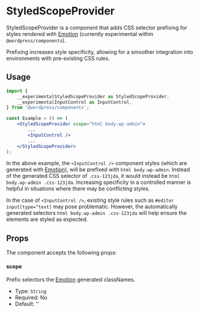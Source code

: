 # StyledScopeProvider

StyledScopeProvider is a component that adds CSS selector prefixing for styles rendered with [Emotion](https://github.com/emotion-js/emotion) (currently experimental within `@wordpress/components`).

Prefixing increases style specificity, allowing for a smoother integration into environments with pre-existing CSS rules.

## Usage

```jsx
import {
	__experimentalStyledScopeProvider as StyledScopeProvider,
	__experimentalInputControl as InputControl,
} from '@wordpress/components';

const Example = () => (
	<StyledScopeProvider scope="html body.wp-admin">
		...
		<InputControl />
		...
	</StyledScopeProvider>
);
```

In the above example, the `<InputControl />` component styles (which are generated with [Emotion](https://github.com/emotion-js/emotion)), will be prefixed with `html body.wp-admin`.
Instead of the generated CSS selector of `.css-123jda`, it would instead be `html body.wp-admin .css-123jda`. Increasing specificity in a controlled manner is helpful in situations where there may be conflicting styles.

In the case of `<InputControl />`, existing style rules such as `#editor input[type="text]` may pose problematic. However, the automatically generated selectors `html body.wp-admin .css-123jda` will help ensure the elements are styled as expected.

## Props

The component accepts the following props:

#### scope

Prefix selectors the [Emotion](https://github.com/emotion-js/emotion) generated classNames.

-   Type: `String`
-   Required: No
-   Default: ''
